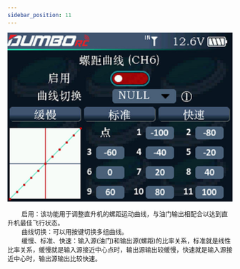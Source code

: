 ```yaml
---
sidebar_position: 11
---
```


![](../pic/3821.jpg)

        启用：该功能用于调整直升机的螺距运动曲线，与油门输出相配合以达到直升机最佳飞行状态。<br/>        曲线切换：可以用按键切换多组曲线。<br/>        缓慢、标准、快速：输入源(油门)和输出源(螺距)的比率关系，标准就是线性比率关系，缓慢就是输入源接近中心点时，输出源输出较缓慢，快速就是输入源接近中心时，输出源输出比较快速。
